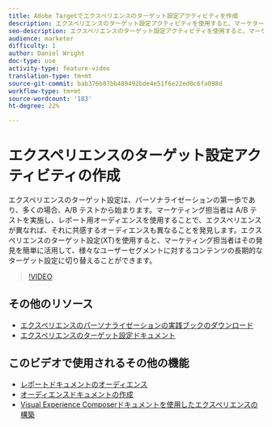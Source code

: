 ```yaml
---
title: Adobe Targetでエクスペリエンスのターゲット設定アクティビティを作成
description: エクスペリエンスのターゲット設定アクティビティを使用すると、マーケターは特定のオーディエンスに対して特定のコンテンツをターゲットできます。
seo-description: エクスペリエンスのターゲット設定アクティビティを使用すると、マーケターは特定のオーディエンスに対して特定のコンテンツをターゲットできます。
audience: marketer
difficulty: 1
author: Daniel Wright
doc-type: use
activity-type: feature-video
translation-type: tm+mt
source-git-commit: bab376b87bb489492bde4e51f6e22ed0c6fa098d
workflow-type: tm+mt
source-wordcount: '183'
ht-degree: 22%

---
```



# エクスペリエンスのターゲット設定アクティビティの作成

エクスペリエンスのターゲット設定は、パーソナライゼーションの第一歩であり、多くの場合、A/B テストから始まります。マーケティング担当者は A/B テストを実施し、レポート用オーディエンスを使用することで、エクスペリエンスが異なれば、それに共感するオーディエンスも異なることを発見します。エクスペリエンスのターゲット設定(XT)を使用すると、マーケティング担当者はその発見を簡単に活用して、様々なユーザーセグメントに対するコンテンツの長期的なターゲット設定に切り替えることができます。

>[!VIDEO](https://video.tv.adobe.com/v/22418?quality=12)

## その他のリソース

* [エクスペリエンスのパーソナライゼーションの実践ブックのダウンロード](https://guided.adobe.com/?promoid=K42KVXHD&amp;mv=other&amp;search=personalization+playbook#recommended/solutions/target)
* [エクスペリエンスのターゲット設定ドキュメント](https://docs.adobe.com/content/help/en/target/using/activities/experience-targeting/experience-target.html)

## このビデオで使用されるその他の機能

* [レポートドキュメントのオーディエンス](https://docs.adobe.com/help/en/target/using/audiences/managing-audience-filters.html)
* [オーディエンスドキュメントの作成](https://docs.adobe.com/content/help/en/target/using/audiences/create-audiences/create-audience.html)
* [Visual Experience Composerドキュメントを使用したエクスペリエンスの構築](https://docs.adobe.com/content/help/en/target/using/experiences/experiences.html)
